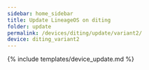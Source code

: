 ```yaml
---
sidebar: home_sidebar
title: Update LineageOS on diting
folder: update
permalink: /devices/diting/update/variant2/
device: diting_variant2
---
```

{% include templates/device_update.md %}
